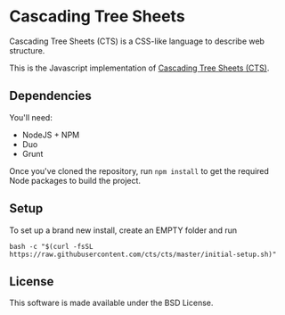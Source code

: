 Cascading Tree Sheets
=====================

Cascading Tree Sheets (CTS) is a CSS-like language to describe web structure.

This is the Javascript implementation of [Cascading Tree Sheets
(CTS)](http://www.treesheets.org). 

Dependencies
------------

You'll need:

   * NodeJS + NPM
   * Duo
   * Grunt 
   
Once you've cloned the repository, run `npm install` to get the required Node
packages to build the project.


Setup
-----

To set up a brand new install, create an EMPTY folder and run

    bash -c "$(curl -fsSL https://raw.githubusercontent.com/cts/cts/master/initial-setup.sh)"

License
-------

This software is made available under the BSD License.
